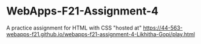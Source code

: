 # WebApps-F21-Assignment-4
A practice assignment for HTML with CSS
"hosted at" https://44-563-webapps-f21.github.io/webapps-f21-assignment-4-Likhitha-Gopi/play.html

